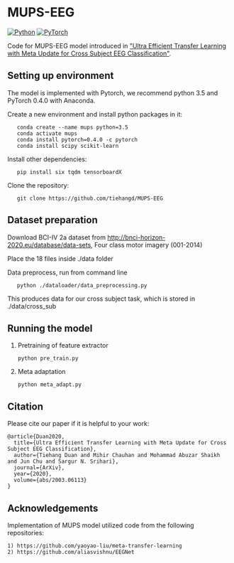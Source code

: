 # MUPS-EEG
[![Python](https://img.shields.io/badge/python-3.5-blue.svg)](https://www.python.org/)
[![PyTorch](https://img.shields.io/badge/pytorch-0.4.0-%237732a8)](https://github.com/y2l/meta-transfer-learning/tree/master/pytorch)

Code for MUPS-EEG model introduced in ["Ultra Efficient Transfer Learning with Meta Update for Cross Subject EEG Classification"](https://arxiv.org/pdf/2003.06113.pdf).


## Setting up environment

   The model is implemented with Pytorch, we recommend python 3.5 and PyTorch 0.4.0 with Anaconda.
   
   Create a new environment and install python packages in it:
   
       conda create --name mups python=3.5
       conda activate mups
       conda install pytorch=0.4.0 -c pytorch
       conda install scipy scikit-learn
   
   Install other dependencies:
   
       pip install six tqdm tensorboardX
       
   Clone the repository:
   
       git clone https://github.com/tiehangd/MUPS-EEG
       
## Dataset preparation

   Download BCI-IV 2a dataset from http://bnci-horizon-2020.eu/database/data-sets, Four class motor imagery (001-2014)
   
   Place the 18 files inside ./data folder
   
   Data preprocess, run from command line
   
       python ./dataloader/data_preprocessing.py
   
   This produces data for our cross subject task, which is stored in ./data/cross_sub
   
## Running the model
   1) Pretraining of feature extractor
   
          python pre_train.py
     
   2) Meta adaptation 
   
          python meta_adapt.py
          
          
          
## Citation

Please cite our paper if it is helpful to your work:

```
@article{Duan2020,
  title={Ultra Efficient Transfer Learning with Meta Update for Cross Subject EEG Classification},
  author={Tiehang Duan and Mihir Chauhan and Mohammad Abuzar Shaikh and Jun Chu and Sargur N. Srihari},
  journal={ArXiv},
  year={2020},
  volume={abs/2003.06113}
}
```


## Acknowledgements

  Implementation of MUPS model utilized code from the following repositories:
    
    1) https://github.com/yaoyao-liu/meta-transfer-learning
    2) https://github.com/aliasvishnu/EEGNet
      
      
      
      
      
     
   
   
   



